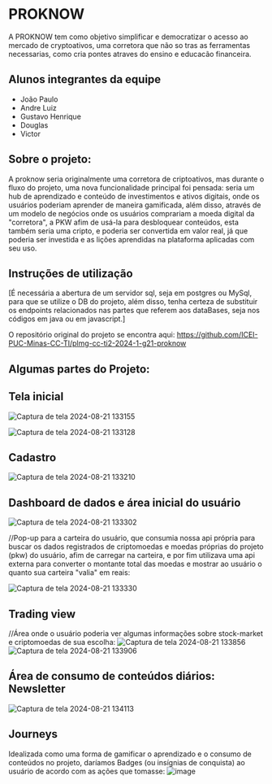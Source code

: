 # PROKNOW

A PROKNOW tem como objetivo simplificar e democratizar o acesso ao mercado de cryptoativos, uma corretora que não so tras as ferramentas necessarias, como cria pontes atraves do ensino e educacão financeira.

## Alunos integrantes da equipe

* João Paulo
* Andre Luiz
* Gustavo Henrique
* Douglas
* Victor

## **Sobre o projeto**:
  A proknow seria originalmente uma corretora de criptoativos, mas durante o fluxo do projeto, uma nova funcionalidade principal foi pensada: seria um hub de aprendizado e conteúdo de investimentos e ativos digitais, onde os usuários poderiam aprender de maneira gamificada, além disso, através de um modelo de negócios onde os usuários comprariam a moeda digital da "corretora", a PKW afim de usá-la para desbloquear conteúdos, esta também seria uma cripto, e poderia ser convertida em valor real, já que poderia ser investida e as lições aprendidas na plataforma aplicadas com seu uso.

## Instruções de utilização

[É necessária a abertura de um servidor sql, seja em postgres ou MySql, para que se utilize o DB do projeto, além disso, tenha certeza de substituir os endpoints relacionados nas partes que referem aos dataBases, seja nos códigos em java ou em javascript.]

O repositório original do projeto se encontra aqui: https://github.com/ICEI-PUC-Minas-CC-TI/plmg-cc-ti2-2024-1-g21-proknow

## Algumas partes do Projeto:

## **Tela inicial**


![Captura de tela 2024-08-21 133155](https://github.com/user-attachments/assets/13f177f3-70df-4c05-a623-cddf9d24dcb4)

![Captura de tela 2024-08-21 133128](https://github.com/user-attachments/assets/372d7159-f308-44db-8490-e4624332eb60)
##

## **Cadastro**


![Captura de tela 2024-08-21 133210](https://github.com/user-attachments/assets/2ebcffee-ef97-4539-af62-bf13d355d75e)
##

## **Dashboard de dados e área inicial do usuário**


![Captura de tela 2024-08-21 133302](https://github.com/user-attachments/assets/5d7b580b-8af1-4677-8397-fb22f1f3e42b)

//Pop-up para a carteira do usuário, que consumia nossa api própria para buscar os dados registrados de criptomoedas e moedas próprias do projeto (pkw) do usuário, afim de carregar na carteira, e por fim utilizava uma api externa para converter o montante total das moedas e mostrar ao usuário o quanto sua carteira "valia" em reais:

![Captura de tela 2024-08-21 133330](https://github.com/user-attachments/assets/527dddce-574b-48fb-a298-79fcc87f8ec3)
##

## **Trading view**


//Área onde o usuário poderia ver algumas informações sobre stock-market e criptomoedas de sua escolha:
![Captura de tela 2024-08-21 133856](https://github.com/user-attachments/assets/c6d994d1-16d4-4e22-86db-0504a9a48fa3)
![Captura de tela 2024-08-21 133906](https://github.com/user-attachments/assets/9a72cedc-15c8-4128-83bd-ec47b8aedf57)
##

## **Área de consumo de conteúdos diários: Newsletter**


![Captura de tela 2024-08-21 134113](https://github.com/user-attachments/assets/3ac22708-4a5b-4148-b8b0-92a2d23e1889)
##

## **Journeys**


  Idealizada como uma forma de gamificar o aprendizado e o consumo de conteúdos no projeto, daríamos Badges (ou insígnias de conquista) ao usuário de acordo com as ações que tomasse:
![image](https://github.com/user-attachments/assets/5c529cdb-c6d0-4104-b3ac-b20b3009aee7)


